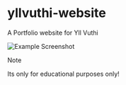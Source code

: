 # yllvuthi-website
A Portfolio website for Yll Vuthi

![Example Screenshot](yllvuthi-website-screenshot.png)

> [!NOTE]
> Its only for educational purposes only!
